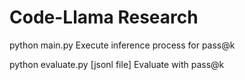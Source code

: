 # Code-Llama Research

python main.py
    Execute inference process for pass@k

python evaluate.py [jsonl file]
    Evaluate with pass@k